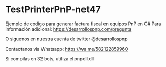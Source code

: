 # TestPrinterPnP-net47

Ejemplo de codigo para generar factura fiscal en equipos PnP en C#
Para información adicional: https://desarrollospnp.com/pregunta

O siguenos en nuestra cuenta de twitter @desarrollospnp

Contactanos via Whatsapp: https://wa.me/582122859960

Si compilas en 32 bots, utiliza el pnpdll.dll
